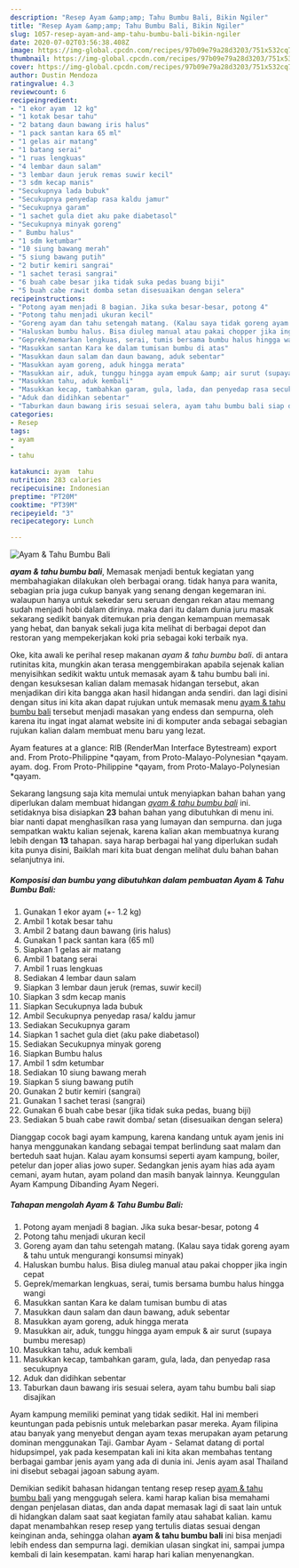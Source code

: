 ```yaml
---
description: "Resep Ayam &amp;amp; Tahu Bumbu Bali, Bikin Ngiler"
title: "Resep Ayam &amp;amp; Tahu Bumbu Bali, Bikin Ngiler"
slug: 1057-resep-ayam-and-amp-tahu-bumbu-bali-bikin-ngiler
date: 2020-07-02T03:56:38.408Z
image: https://img-global.cpcdn.com/recipes/97b09e79a28d3203/751x532cq70/ayam-tahu-bumbu-bali-foto-resep-utama.jpg
thumbnail: https://img-global.cpcdn.com/recipes/97b09e79a28d3203/751x532cq70/ayam-tahu-bumbu-bali-foto-resep-utama.jpg
cover: https://img-global.cpcdn.com/recipes/97b09e79a28d3203/751x532cq70/ayam-tahu-bumbu-bali-foto-resep-utama.jpg
author: Dustin Mendoza
ratingvalue: 4.3
reviewcount: 6
recipeingredient:
- "1 ekor ayam  12 kg"
- "1 kotak besar tahu"
- "2 batang daun bawang iris halus"
- "1 pack santan kara 65 ml"
- "1 gelas air matang"
- "1 batang serai"
- "1 ruas lengkuas"
- "4 lembar daun salam"
- "3 lembar daun jeruk remas suwir kecil"
- "3 sdm kecap manis"
- "Secukupnya lada bubuk"
- "Secukupnya penyedap rasa kaldu jamur"
- "Secukupnya garam"
- "1 sachet gula diet aku pake diabetasol"
- "Secukupnya minyak goreng"
- " Bumbu halus"
- "1 sdm ketumbar"
- "10 siung bawang merah"
- "5 siung bawang putih"
- "2 butir kemiri sangrai"
- "1 sachet terasi sangrai"
- "6 buah cabe besar jika tidak suka pedas buang biji"
- "5 buah cabe rawit domba setan disesuaikan dengan selera"
recipeinstructions:
- "Potong ayam menjadi 8 bagian. Jika suka besar-besar, potong 4"
- "Potong tahu menjadi ukuran kecil"
- "Goreng ayam dan tahu setengah matang. (Kalau saya tidak goreng ayam &amp; tahu untuk mengurangi konsumsi minyak)"
- "Haluskan bumbu halus. Bisa diuleg manual atau pakai chopper jika ingin cepat"
- "Geprek/memarkan lengkuas, serai, tumis bersama bumbu halus hingga wangi"
- "Masukkan santan Kara ke dalam tumisan bumbu di atas"
- "Masukkan daun salam dan daun bawang, aduk sebentar"
- "Masukkan ayam goreng, aduk hingga merata"
- "Masukkan air, aduk, tunggu hingga ayam empuk &amp; air surut (supaya bumbu meresap)"
- "Masukkan tahu, aduk kembali"
- "Masukkan kecap, tambahkan garam, gula, lada, dan penyedap rasa secukupnya"
- "Aduk dan didihkan sebentar"
- "Taburkan daun bawang iris sesuai selera, ayam tahu bumbu bali siap disajikan"
categories:
- Resep
tags:
- ayam
- 
- tahu

katakunci: ayam  tahu 
nutrition: 283 calories
recipecuisine: Indonesian
preptime: "PT20M"
cooktime: "PT39M"
recipeyield: "3"
recipecategory: Lunch

---
```



![Ayam &amp; Tahu Bumbu Bali](https://img-global.cpcdn.com/recipes/97b09e79a28d3203/751x532cq70/ayam-tahu-bumbu-bali-foto-resep-utama.jpg)

<b><i>ayam &amp; tahu bumbu bali</i></b>, Memasak menjadi bentuk kegiatan yang membahagiakan dilakukan oleh berbagai orang. tidak hanya para wanita, sebagian pria juga cukup banyak yang senang dengan kegemaran ini. walaupun hanya untuk sekedar seru seruan dengan rekan atau memang sudah menjadi hobi dalam dirinya. maka dari itu dalam dunia juru masak sekarang sedikit banyak ditemukan pria dengan kemampuan memasak yang hebat, dan banyak sekali juga kita melihat di berbagai depot dan restoran yang mempekerjakan koki pria sebagai koki terbaik nya.

Oke, kita awali ke perihal resep makanan <i>ayam &amp; tahu bumbu bali</i>. di antara rutinitas kita, mungkin akan terasa menggembirakan apabila sejenak kalian menyisihkan sedikit waktu untuk memasak ayam &amp; tahu bumbu bali ini. dengan kesuksesan kalian dalam memasak hidangan tersebut, akan menjadikan diri kita bangga akan hasil hidangan anda sendiri. dan lagi disini dengan situs ini kita akan dapat rujukan untuk memasak menu <u>ayam &amp; tahu bumbu bali</u> tersebut menjadi masakan yang endess dan sempurna, oleh karena itu ingat ingat alamat website ini di komputer anda sebagai sebagian rujukan kalian dalam membuat menu baru yang lezat.

Ayam features at a glance: RIB (RenderMan Interface Bytestream) export and. From Proto-Philippine *qayam, from Proto-Malayo-Polynesian *qayam. ayam. dog. From Proto-Philippine *qayam, from Proto-Malayo-Polynesian *qayam.


Sekarang langsung saja kita memulai untuk menyiapkan bahan bahan yang diperlukan dalam membuat hidangan <u><i>ayam &amp; tahu bumbu bali</i></u> ini. setidaknya bisa disiapkan <b>23</b> bahan bahan yang dibutuhkan di menu ini. biar nanti dapat menghasilkan rasa yang lumayan dan sempurna. dan juga sempatkan waktu kalian sejenak, karena kalian akan membuatnya kurang lebih dengan <b>13</b> tahapan. saya harap berbagai hal yang diperlukan sudah kita punya disini, Baiklah mari kita buat dengan melihat dulu bahan bahan selanjutnya ini.

<!--inarticleads1-->

##### Komposisi dan bumbu yang dibutuhkan dalam pembuatan Ayam &amp; Tahu Bumbu Bali:

1. Gunakan 1 ekor ayam (+- 1.2 kg)
1. Ambil 1 kotak besar tahu
1. Ambil 2 batang daun bawang (iris halus)
1. Gunakan 1 pack santan kara (65 ml)
1. Siapkan 1 gelas air matang
1. Ambil 1 batang serai
1. Ambil 1 ruas lengkuas
1. Sediakan 4 lembar daun salam
1. Siapkan 3 lembar daun jeruk (remas, suwir kecil)
1. Siapkan 3 sdm kecap manis
1. Siapkan Secukupnya lada bubuk
1. Ambil Secukupnya penyedap rasa/ kaldu jamur
1. Sediakan Secukupnya garam
1. Siapkan 1 sachet gula diet (aku pake diabetasol)
1. Sediakan Secukupnya minyak goreng
1. Siapkan  Bumbu halus
1. Ambil 1 sdm ketumbar
1. Sediakan 10 siung bawang merah
1. Siapkan 5 siung bawang putih
1. Gunakan 2 butir kemiri (sangrai)
1. Gunakan 1 sachet terasi (sangrai)
1. Gunakan 6 buah cabe besar (jika tidak suka pedas, buang biji)
1. Sediakan 5 buah cabe rawit domba/ setan (disesuaikan dengan selera)


Dianggap cocok bagi ayam kampung, karena kandang untuk ayam jenis ini hanya menggunakan kandang sebagai tempat berlindung saat malam dan berteduh saat hujan. Kalau ayam konsumsi seperti ayam kampung, boiler, petelur dan joper alias jowo super. Sedangkan jenis ayam hias ada ayam cemani, ayam hutan, ayam poland dan masih banyak lainnya. Keunggulan Ayam Kampung Dibanding Ayam Negeri. 

<!--inarticleads2-->

##### Tahapan mengolah Ayam &amp; Tahu Bumbu Bali:

1. Potong ayam menjadi 8 bagian. Jika suka besar-besar, potong 4
1. Potong tahu menjadi ukuran kecil
1. Goreng ayam dan tahu setengah matang. (Kalau saya tidak goreng ayam &amp; tahu untuk mengurangi konsumsi minyak)
1. Haluskan bumbu halus. Bisa diuleg manual atau pakai chopper jika ingin cepat
1. Geprek/memarkan lengkuas, serai, tumis bersama bumbu halus hingga wangi
1. Masukkan santan Kara ke dalam tumisan bumbu di atas
1. Masukkan daun salam dan daun bawang, aduk sebentar
1. Masukkan ayam goreng, aduk hingga merata
1. Masukkan air, aduk, tunggu hingga ayam empuk &amp; air surut (supaya bumbu meresap)
1. Masukkan tahu, aduk kembali
1. Masukkan kecap, tambahkan garam, gula, lada, dan penyedap rasa secukupnya
1. Aduk dan didihkan sebentar
1. Taburkan daun bawang iris sesuai selera, ayam tahu bumbu bali siap disajikan


Ayam kampung memiliki peminat yang tidak sedikit. Hal ini memberi keuntungan pada pebisnis untuk melebarkan pasar mereka. Ayam filipina atau banyak yang menyebut dengan ayam texas merupakan ayam petarung dominan menggunakan Taji. Gambar Ayam - Selamat datang di portal hidupsimpel, yak pada kesempatan kali ini kita akan membahas tentang berbagai gambar jenis ayam yang ada di dunia ini. Jenis ayam asal Thailand ini disebut sebagai jagoan sabung ayam. 

Demikian sedikit bahasan hidangan tentang resep resep <u>ayam &amp; tahu bumbu bali</u> yang menggugah selera. kami harap kalian bisa memahami dengan penjelasan diatas, dan anda dapat memasak lagi di saat lain untuk di hidangkan dalam saat saat kegiatan family atau sahabat kalian. kamu dapat menambahkan resep resep yang tertulis diatas sesuai dengan keinginan anda, sehingga olahan <b>ayam &amp; tahu bumbu bali</b> ini bisa menjadi lebih endess dan sempurna lagi. demikian ulasan singkat ini, sampai jumpa kembali di lain kesempatan. kami harap hari kalian menyenangkan.
